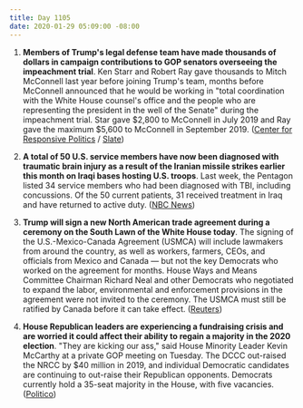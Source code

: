 ```yaml
---
title: Day 1105
date: 2020-01-29 05:09:00 -08:00
---
```


1. **Members of Trump's legal defense team have made thousands of dollars in campaign contributions to GOP senators overseeing the impeachment trial**. Ken Starr and Robert Ray gave thousands to Mitch McConnell last year before joining Trump's team, months before McConnell announced that he would be working in "total coordination with the White House counsel's office and the people who are representing the president in the well of the Senate" during the impeachment trial. Star gave $2,800 to McConnell in July 2019 and Ray gave the maximum $5,600 to McConnell in September 2019. ([Center for Responsive Politics](https://www.opensecrets.org/news/2020/01/senators-overseeing-impeachment-got-campaign-cash-from-trump-team/) / [Slate](https://www.salon.com/2020/01/29/trumps-legal-team-gave-thousands-in-contributions-to-republican-senators-ahead-of-impeachment-trial/))

2. **A total of 50 U.S. service members have now been diagnosed with traumatic brain injury as a result of the Iranian missile strikes earlier this month on Iraqi bases hosting U.S. troops**. Last week, the Pentagon listed 34 service members who had been diagnosed with TBI, including concussions. Of the 50 current patients, 31 received treatment in Iraq and have returned to active duty. ([NBC News](https://www.nbcnews.com/news/military/more-u-s-service-members-diagnosed-brain-injury-after-iran-n1125276))

3. **Trump will sign a new North American trade agreement during a ceremony on the South Lawn of the White House today**. The signing of the U.S.-Mexico-Canada Agreement (USMCA) will include lawmakers from around the country, as well as workers, farmers, CEOs, and officials from Mexico and Canada — but not the key Democrats who worked on the agreement for months. House Ways and Means Committee Chairman Richard Neal and other Democrats who negotiated to expand the labor, environmental and enforcement provisions in the agreement were not invited to the ceremony. The USMCA must still be ratified by Canada before it can take effect. ([Reuters](https://www.reuters.com/article/us-usa-trade-usmca-idUSKBN1ZS0I5))

4. **House Republican leaders are experiencing a fundraising crisis and are worried it could affect their ability to regain a majority in the 2020 election**. "They are kicking our ass," said House Minority Leader Kevin McCarthy at a private GOP meeting on Tuesday. The DCCC out-raised the NRCC by $40 million in 2019, and individual Democratic candidates are continuing to out-raise their Republican opponents. Democrats currently hold a 35-seat majority in the House, with five vacancies. ([Politico](https://www.politico.com/news/2020/01/28/house-gop-fundraising-2020-107572))